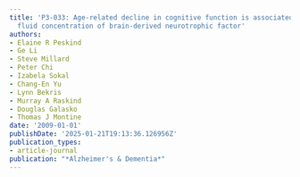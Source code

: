 ```yaml
---
title: 'P3-033: Age-related decline in cognitive function is associated with cerebrospinal
  fluid concentration of brain-derived neurotrophic factor'
authors:
- Elaine R Peskind
- Ge Li
- Steve Millard
- Peter Chi
- Izabela Sokal
- Chang-En Yu
- Lynn Bekris
- Murray A Raskind
- Douglas Galasko
- Thomas J Montine
date: '2009-01-01'
publishDate: '2025-01-21T19:13:36.126956Z'
publication_types:
- article-journal
publication: "*Alzheimer's & Dementia*"
---
```

